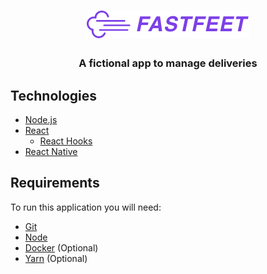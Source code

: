 <h1 align="center">
    <img alt="Fastfeet App" src="https://github.com/almeida-joseantonio/fastfeet/blob/master/frontend/src/assets/fastfeet-logo.png" />
</h1>

<h3 align="center">
  A fictional app to manage deliveries
</h3>

## Technologies
* [Node.js](https://nodejs.org/en/)
* [React](https://reactjs.org/)
  * [React Hooks](https://reactjs.org/docs/hooks-intro.html)
* [React Native](https://reactnative.dev/)

## Requirements
To run this application you will need:
* [Git](https://git-scm.com)
* [Node](https://nodejs.org/)
* [Docker](https://https://www.docker.com/) (Optional)
* [Yarn](https://yarnpkg.com/) (Optional)

